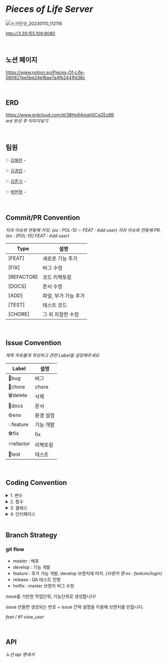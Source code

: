 # _Pieces of Life Server_

![스크린샷_20230110_112116](https://user-images.githubusercontent.com/86697585/212994369-643230b7-149e-4c56-9311-9a620b00aa8b.png)

http://3.39.155.109:8080

</br>

## 노션 페이지
https://www.notion.so/Pieces-Of-Life-080927ee5be24e16ae7a4fb2441fd38c

</br>

## ERD
https://www.erdcloud.com/d/38Ho6AmahSCgZEz8B
</br>_erd 완성 후 이미지넣기_

</br>

## 팀원

<aside>
    
✨ [김해찬](https://github.com/bluesun147) - 

✨ [김경민](https://github.com/bluesun147) - 

✨ [김준기](https://github.com/kjbig) - 
  
✨ [박현정](https://github.com/hyeonjeongs) - 

</aside>

</br>

## Commit/PR Convention
_지라 이슈와 연동해 커밋. (ex : POL-10 ✨ FEAT : Add user)_
_지라 이슈와 연동해 PR. (ex : [POL-10] FEAT : Add user)_

| Type       | 설명                                                          |
| ---------- | ------------------------------------------------------------- |
| [FEAT]     | 새로운 기능 추가                                               |
| [FIX]      | 버그 수정                                                     |
| [REFACTOR] | 코드 리팩토링                                                 |
| [DOCS]     | 문서 수정                                                     |
| [ADD]      | 파일, 부가 가능 추가                                          |
| [TEST]     | 테스트 코드                                                   |
| [CHORE]    | 그 외 자잘한 수정                                             |

</br>

## Issue Convention
_제목 자유롭게 작성하고 관련 Label을 설정해주세요_

| Label       | 설명                                                          |
| ---------- | ------------------------------------------------------------- |
| 🐞bug    | 버그                                                          |
| 🧹chore  | chore                                                        |
| 🗑️delete | 삭제                                                         |
| 📄docs   | 문서                                                       |
| ⚙️env    | 환경 설정                                                   |
| 💡feature | 기능 개발                                                |
| 🛠️fix    | fix                                                         |
| ⚡refactor | 리팩토링                                                |
| 👷test    | 테스트                                                      |

</br>

## Coding Convention


 <details>  <summary>1. 변수</summary>  
 <div markdown="1"> 
 <br>
     1-1. camelCase 형식을 사용합니다.<br><br>
     1-2. 이름은 짧지만 의미 있어야 합니다.(사용 의도를 누구나 알아낼 수 있도록!)<br><br>
     1-3. ENUM이나 상수는 대문자로 표기합니다.<br><br>
 </div>  </details>

 <details>  <summary>2. 함수</summary>  
 <div markdown="1"> 
 <br>
 2-1. 함수의 이름은 동사여야 하며, camelCase 형식을 사용합니다. <br><br>
     2-2. 객체 이름을 함수 이름에 중복적으로 사용하지 않습니다.<br><br>
     </div>  </details>

 <details>  <summary>3. 클래스 </summary>  
 <div markdown="1"> 
 <br>
 클래스 이름은 명사이어야 하며 Pascal Case를 사용합니다.
     </div>  </details>

 <details>  <summary>4. 인터페이스 </summary>  
 <div markdown="1"> 
 <br>
 클래스와 같은 규칙을 사용합니다.
     </div>  </details>




</br>

## Branch Strategy
### git flow
- master : 배포
- develop : 기능 개발
- feature : 추가 가능 개발, develop 브랜치에 머지. _(브랜치 명 ex : feature/login)_
- release : QA 테스트 진행
- hotfix : master 브랜치 버그 수정

issue를 기반한 작업단위, 기능단위로 생성합니다!

issue 만들면 생성되는 번호 + issue 간략 설명을 이용해 브랜치를 만듭니다.

_feat / #1 view_user_


</br>

## API
_노션 api 명세서_

</br>
